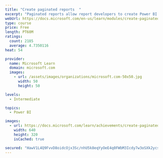 ```yaml
---
title: "Create paginated reports  "
excerpt: "Paginated reports allow report developers to create Power BI artifacts that have tightly controlled rendering requirements. Paginated reports are ideal for creating sales invoices, receipts, purchase orders, and tabular data. This module will teach you how to create reports, add parameters, and work with tables and charts in paginated reports."
webUrl: https://docs.microsoft.com/en-us/learn/modules/create-paginated-reports-power-bi/
type: course
price: Free
length: PT60M
ratings:
  count: 2185
  average: 4.7350116
heat: 54

provider:
  name: Microsoft Learn
  domain: microsoft.com
  images:
    - url: /assets/images/organizations/microsoft.com-50x50.jpg
      width: 50
      height: 50

levels:
  - Intermediate

topics:
  - Power BI

images:
  - url: https://docs.microsoft.com/learn/achievements/create-paginated-reports-power-bi-social.png
    width: 640
    height: 320
    isCached: true

secured: "HawV1L4Q9FvvD8oidcOjx3Sc/nhU5k8eqYyOeE4q0FWbM3Icdy7w3oSXk2ycsf5rU1P9G8haXOyI8BQ9Cv9hY0dpUchM4qFgxlb3NDX7oIOo31c1k4zYRumvRyp6XGGtdFDfx57/jGWi06oIkkDqLeQRcmdIYCKj/Cr80dpS6jx/vWhjg/FDLJ61D4cj+1ngX6NBD3NAw43dR5ofmvA1kO/ylELp4vnCbbxDDOW4a38GgNFDqv3MwPCEkx0L0DkKhlpwPSqrX6D3I5GgfWNS0/lSLkQcY49K9/pfHG3S5sdsUj6h8844wQgGbYbZlm6SGXWSvT2w1PysuZi4HsJVRCAv5XBhWjtLARjQ2FbNjBQdbv70d/+0QYh2WBdOPhiBM0t5jDBQ802MaQC/3xdr5f6GjWE8g8ojCNl+v0qF+Ts=;qca9vRo7UaLJmhTw1meVQA=="
---
```


